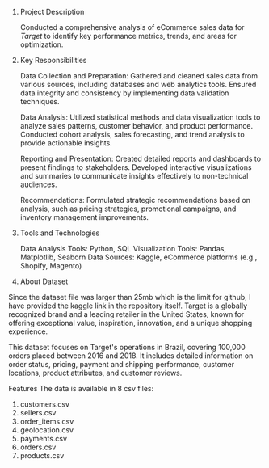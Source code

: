 1. Project Description

    Conducted a comprehensive analysis of eCommerce sales data for *Target* to identify key performance metrics, trends, and areas for optimization.

2. Key Responsibilities

    Data Collection and Preparation:
        Gathered and cleaned sales data from various sources, including databases and web analytics tools.
        Ensured data integrity and consistency by implementing data validation techniques.

    Data Analysis:
        Utilized statistical methods and data visualization tools to analyze sales patterns, customer behavior, and product performance.
        Conducted cohort analysis, sales forecasting, and trend analysis to provide actionable insights.

    Reporting and Presentation:
        Created detailed reports and dashboards to present findings to stakeholders.
        Developed interactive visualizations and summaries to communicate insights effectively to non-technical audiences.

    Recommendations:
        Formulated strategic recommendations based on analysis, such as pricing strategies, promotional campaigns, and inventory management improvements.

 3. Tools and Technologies

    Data Analysis Tools: Python, SQL
    Visualization Tools: Pandas, Matplotlib, Seaborn
    Data Sources: Kaggle, eCommerce platforms (e.g., Shopify, Magento)

4. About Dataset

Since the dataset file was larger than 25mb which is the limit for github, I have provided the kaggle link in the repository itself.
Target is a globally recognized brand and a leading retailer in the United States, known for offering exceptional value, inspiration, innovation, and a unique shopping experience.

This dataset focuses on Target's operations in Brazil, covering 100,000 orders placed between 2016 and 2018. It includes detailed information on order status, pricing, payment and shipping performance, customer locations, product attributes, and customer reviews.

Features
The data is available in 8 csv files:
1.  customers.csv
2.  sellers.csv
3.  order_items.csv
4.  geolocation.csv
5.  payments.csv
6.  orders.csv
7.  products.csv

